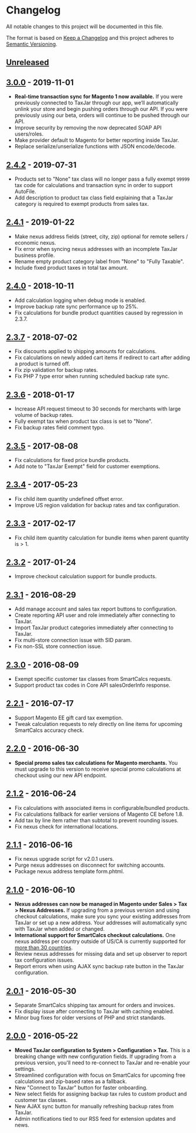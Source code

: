 # Changelog

All notable changes to this project will be documented in this file.

The format is based on [Keep a Changelog](http://keepachangelog.com/en/1.0.0/)
and this project adheres to [Semantic Versioning](http://semver.org/spec/v2.0.0.html).

## [Unreleased]

## [3.0.0] - 2019-11-01
- **Real-time transaction sync for Magento 1 now available.** If you were previously connected to TaxJar through our app, we’ll automatically unlink your store and begin pushing orders through our API. If you were previously using our beta, orders will continue to be pushed through our API.
- Improve security by removing the now deprecated SOAP API users/roles.
- Make provider default to Magento for better reporting inside TaxJar.
- Replace serialize/unserialize functions with JSON encode/decode.

## [2.4.2] - 2019-07-31
- Products set to "None" tax class will no longer pass a fully exempt `99999` tax code for calculations and transaction sync in order to support AutoFile.
- Add description to product tax class field explaining that a TaxJar category is required to exempt products from sales tax.

## [2.4.1] - 2019-01-22
- Make nexus address fields (street, city, zip) optional for remote sellers / economic nexus.
- Fix error when syncing nexus addresses with an incomplete TaxJar business profile.
- Rename empty product category label from "None" to "Fully Taxable".
- Include fixed product taxes in total tax amount.

## [2.4.0] - 2018-10-11
- Add calculation logging when debug mode is enabled.
- Improve backup rate sync performance up to 25%.
- Fix calculations for bundle product quantities caused by regression in 2.3.7.

## [2.3.7] - 2018-07-02
- Fix discounts applied to shipping amounts for calculations.
- Fix calculations on newly added cart items if redirect to cart after adding a product is turned off.
- Fix zip validation for backup rates.
- Fix PHP 7 type error when running scheduled backup rate sync.

## [2.3.6] - 2018-01-17
- Increase API request timeout to 30 seconds for merchants with large volume of backup rates.
- Fully exempt tax when product tax class is set to "None".
- Fix backup rates field comment typo.

## [2.3.5] - 2017-08-08
- Fix calculations for fixed price bundle products.
- Add note to "TaxJar Exempt" field for customer exemptions.

## [2.3.4] - 2017-05-23
- Fix child item quantity undefined offset error.
- Improve US region validation for backup rates and tax configuration.

## [2.3.3] - 2017-02-17
- Fix child item quantity calculation for bundle items when parent quantity is > 1.

## [2.3.2] - 2017-01-24
- Improve checkout calculation support for bundle products.

## [2.3.1] - 2016-08-29
- Add manage account and sales tax report buttons to configuration.
- Create reporting API user and role immediately after connecting to TaxJar.
- Import TaxJar product categories immediately after connecting to TaxJar.
- Fix multi-store connection issue with SID param.
- Fix non-SSL store connection issue.

## [2.3.0] - 2016-08-09
- Exempt specific customer tax classes from SmartCalcs requests.
- Support product tax codes in Core API salesOrderInfo response.

## [2.2.1] - 2016-07-17
- Support Magento EE gift card tax exemption.
- Tweak calculation requests to rely directly on line items for upcoming SmartCalcs accuracy check.

## [2.2.0] - 2016-06-30
- **Special promo sales tax calculations for Magento merchants.** You must upgrade to this version to receive special promo calculations at checkout using our new API endpoint.

## [2.1.2] - 2016-06-24
- Fix calculations with associated items in configurable/bundled products.
- Fix calculations fallback for earlier versions of Magento CE before 1.8.
- Add tax by line item rather than subtotal to prevent rounding issues.
- Fix nexus check for international locations.

## [2.1.1] - 2016-06-16
- Fix nexus upgrade script for v2.0.1 users.
- Purge nexus addresses on disconnect for switching accounts.
- Package nexus address template form.phtml.

## [2.1.0] - 2016-06-10
- **Nexus addresses can now be managed in Magento under Sales > Tax > Nexus Addresses.** If upgrading from a previous version and using checkout calculations, make sure you sync your existing addresses from TaxJar or set up a new address. Your addresses will automatically sync with TaxJar when added or changed.
- **International support for SmartCalcs checkout calculations.** One nexus address per country outside of US/CA is currently supported for [more than 30 countries](https://developers.taxjar.com/api/reference/#countries).
- Review nexus addresses for missing data and set up observer to report tax configuration issues.
- Report errors when using AJAX sync backup rate button in the TaxJar configuration.

## [2.0.1] - 2016-05-30
- Separate SmartCalcs shipping tax amount for orders and invoices.
- Fix display issue after connecting to TaxJar with caching enabled.
- Minor bug fixes for older versions of PHP and strict standards.

## [2.0.0] - 2016-05-22
- **Moved TaxJar configuration to System > Configuration > Tax.** This is a breaking change with new configuration fields. If upgrading from a previous version, you'll need to re-connect to TaxJar and re-enable your settings.
- Streamlined configuration with focus on SmartCalcs for upcoming free calculations and zip-based rates as a fallback.
- New "Connect to TaxJar" button for faster onboarding.
- New select fields for assigning backup tax rules to custom product and customer tax classes.
- New AJAX sync button for manually refreshing backup rates from TaxJar.
- Admin notifications tied to our RSS feed for extension updates and news.

[Unreleased]: https://github.com/taxjar/taxjar-magento-extension/compare/v3.0.0...HEAD
[3.0.0]: https://github.com/taxjar/taxjar-magento-extension/compare/v2.4.2...v3.0.0
[2.4.2]: https://github.com/taxjar/taxjar-magento-extension/compare/v2.4.1...v2.4.2
[2.4.1]: https://github.com/taxjar/taxjar-magento-extension/compare/v2.4.0...v2.4.1
[2.4.0]: https://github.com/taxjar/taxjar-magento-extension/compare/v2.3.7...v2.4.0
[2.3.7]: https://github.com/taxjar/taxjar-magento-extension/compare/v2.3.6...v2.3.7
[2.3.6]: https://github.com/taxjar/taxjar-magento-extension/compare/v2.3.5...v2.3.6
[2.3.5]: https://github.com/taxjar/taxjar-magento-extension/compare/v2.3.4...v2.3.5
[2.3.4]: https://github.com/taxjar/taxjar-magento-extension/compare/v2.3.3...v2.3.4
[2.3.3]: https://github.com/taxjar/taxjar-magento-extension/compare/v2.3.2...v2.3.3
[2.3.2]: https://github.com/taxjar/taxjar-magento-extension/compare/v2.3.1...v2.3.2
[2.3.1]: https://github.com/taxjar/taxjar-magento-extension/compare/v2.3.0...v2.3.1
[2.3.0]: https://github.com/taxjar/taxjar-magento-extension/compare/v2.2.1...v2.3.0
[2.2.1]: https://github.com/taxjar/taxjar-magento-extension/compare/v2.2.0...v2.2.1
[2.2.0]: https://github.com/taxjar/taxjar-magento-extension/compare/v2.1.2...v2.2.0
[2.1.2]: https://github.com/taxjar/taxjar-magento-extension/compare/v2.1.1...v2.1.2
[2.1.1]: https://github.com/taxjar/taxjar-magento-extension/compare/v2.1.0...v2.1.1
[2.1.0]: https://github.com/taxjar/taxjar-magento-extension/compare/v2.0.1...v2.1.0
[2.0.1]: https://github.com/taxjar/taxjar-magento-extension/compare/v2.0.0...v2.0.1
[2.0.0]: https://github.com/taxjar/taxjar-magento-extension/compare/v1.6.1...v2.0.0
